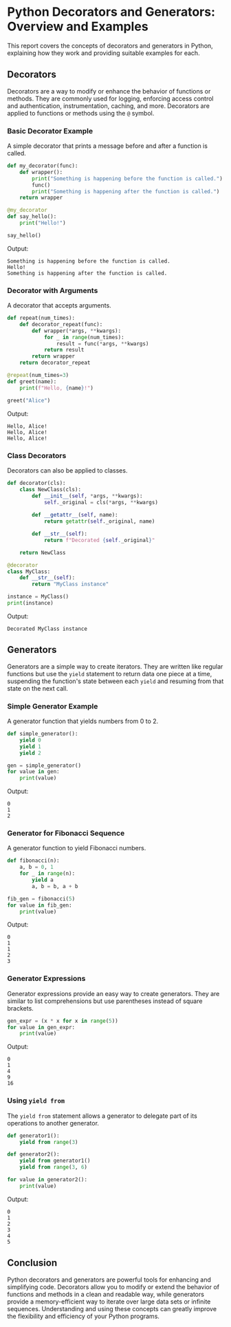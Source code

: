 # Python Decorators and Generators: Overview and Examples

This report covers the concepts of decorators and generators in Python, explaining how they work and providing suitable examples for each.

## Decorators

Decorators are a way to modify or enhance the behavior of functions or methods. They are commonly used for logging, enforcing access control and authentication, instrumentation, caching, and more. Decorators are applied to functions or methods using the `@` symbol.

### Basic Decorator Example

A simple decorator that prints a message before and after a function is called.

```python
def my_decorator(func):
    def wrapper():
        print("Something is happening before the function is called.")
        func()
        print("Something is happening after the function is called.")
    return wrapper

@my_decorator
def say_hello():
    print("Hello!")

say_hello()
```

Output:
```
Something is happening before the function is called.
Hello!
Something is happening after the function is called.
```

### Decorator with Arguments

A decorator that accepts arguments.

```python
def repeat(num_times):
    def decorator_repeat(func):
        def wrapper(*args, **kwargs):
            for _ in range(num_times):
                result = func(*args, **kwargs)
            return result
        return wrapper
    return decorator_repeat

@repeat(num_times=3)
def greet(name):
    print(f"Hello, {name}!")

greet("Alice")
```

Output:
```
Hello, Alice!
Hello, Alice!
Hello, Alice!
```

### Class Decorators

Decorators can also be applied to classes.

```python
def decorator(cls):
    class NewClass(cls):
        def __init__(self, *args, **kwargs):
            self._original = cls(*args, **kwargs)
        
        def __getattr__(self, name):
            return getattr(self._original, name)

        def __str__(self):
            return f"Decorated {self._original}"

    return NewClass

@decorator
class MyClass:
    def __str__(self):
        return "MyClass instance"

instance = MyClass()
print(instance)
```

Output:
```
Decorated MyClass instance
```

## Generators

Generators are a simple way to create iterators. They are written like regular functions but use the `yield` statement to return data one piece at a time, suspending the function's state between each `yield` and resuming from that state on the next call.

### Simple Generator Example

A generator function that yields numbers from 0 to 2.

```python
def simple_generator():
    yield 0
    yield 1
    yield 2

gen = simple_generator()
for value in gen:
    print(value)
```

Output:
```
0
1
2
```

### Generator for Fibonacci Sequence

A generator function to yield Fibonacci numbers.

```python
def fibonacci(n):
    a, b = 0, 1
    for _ in range(n):
        yield a
        a, b = b, a + b

fib_gen = fibonacci(5)
for value in fib_gen:
    print(value)
```

Output:
```
0
1
1
2
3
```

### Generator Expressions

Generator expressions provide an easy way to create generators. They are similar to list comprehensions but use parentheses instead of square brackets.

```python
gen_expr = (x * x for x in range(5))
for value in gen_expr:
    print(value)
```

Output:
```
0
1
4
9
16
```

### Using `yield from`

The `yield from` statement allows a generator to delegate part of its operations to another generator.

```python
def generator1():
    yield from range(3)

def generator2():
    yield from generator1()
    yield from range(3, 6)

for value in generator2():
    print(value)
```

Output:
```
0
1
2
3
4
5
```

## Conclusion

Python decorators and generators are powerful tools for enhancing and simplifying code. Decorators allow you to modify or extend the behavior of functions and methods in a clean and readable way, while generators provide a memory-efficient way to iterate over large data sets or infinite sequences. Understanding and using these concepts can greatly improve the flexibility and efficiency of your Python programs.